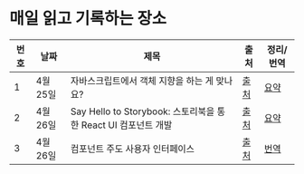 # 매일 읽고 기록하는 장소

| 번호 | 날짜     | 제목                                                           | 출처                                                       | 정리/번역                   |
| ---- | -------- | -------------------------------------------------------------- | ---------------------------------------------------------- | --------------------------- |
| 1    | 4월 25일 | 자바스크립트에서 객체 지향을 하는 게 맞나요?                   | [출처](https://yozm.wishket.com/magazine/detail/1396/)     | [요약](./posts/220425.md)   |
| 2    | 4월 26일 | Say Hello to Storybook: 스토리북을 통한 React UI 컴포넌트 개발 | [출처](https://www.youtube.com/watch?v=jc9xKzdkYDg&t=121s) | [요약](./posts/220426-1.md) |
| 3    | 4월 26일 | 컴포넌트 주도 사용자 인터페이스                                | [출처](https://www.componentdriven.org/)                   | [번역](./posts/220426-2.md) |
